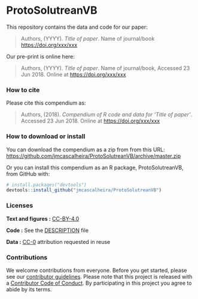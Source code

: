 
<!-- README.md is generated from README.Rmd. Please edit that file -->

# ProtoSolutreanVB

This repository contains the data and code for our paper:

> Authors, (YYYY). *Title of paper*. Name of journal/book
> <https://doi.org/xxx/xxx>

Our pre-print is online here:

> Authors, (YYYY). *Title of paper*. Name of journal/book, Accessed 23
> Jun 2018. Online at <https://doi.org/xxx/xxx>

### How to cite

Please cite this compendium as:

> Authors, (2018). *Compendium of R code and data for ‘Title of paper’*.
> Accessed 23 Jun 2018. Online at <https://doi.org/xxx/xxx>

### How to download or install

You can download the compendium as a zip from from this URL:
<https://github.com/jmcascalheira/ProtoSolutreanVB/archive/master.zip>

Or you can install this compendium as an R package, ProtoSolutreanVB,
from GitHub with:

``` r
# install.packages("devtools")
devtools::install_github("jmcascalheira/ProtoSolutreanVB")
```

### Licenses

**Text and figures :**
[CC-BY-4.0](http://creativecommons.org/licenses/by/4.0/)

**Code :** See the [DESCRIPTION](DESCRIPTION) file

**Data :** [CC-0](http://creativecommons.org/publicdomain/zero/1.0/)
attribution requested in reuse

### Contributions

We welcome contributions from everyone. Before you get started, please
see our [contributor guidelines](CONTRIBUTING.md). Please note that this
project is released with a [Contributor Code of Conduct](CONDUCT.md). By
participating in this project you agree to abide by its terms.
